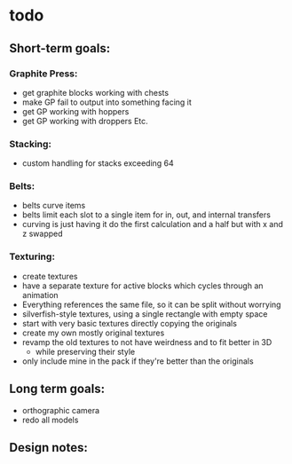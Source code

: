 # todo
## Short-term goals:
### Graphite Press:
- get graphite blocks working with chests
- make GP fail to output into something facing it
- get GP working with hoppers
- get GP working with droppers Etc.
### Stacking:
- custom handling for stacks exceeding 64
### Belts:
- belts curve items
- belts limit each slot to a single item for in, out, and internal transfers
- curving is just having it do the first calculation and a half but with x and z swapped
### Texturing:
- create textures
- have a separate texture for active blocks which cycles through an animation
- Everything references the same file, so it can be split without worrying
- silverfish-style textures, using a single rectangle with empty space
- start with very basic textures directly copying the originals
- create my own mostly original textures
- revamp the old textures to not have weirdness and to fit better in 3D
    - while preserving their style
- only include mine in the pack if they're better than the originals
## Long term goals:
- orthographic camera
- redo all models
## Design notes:


